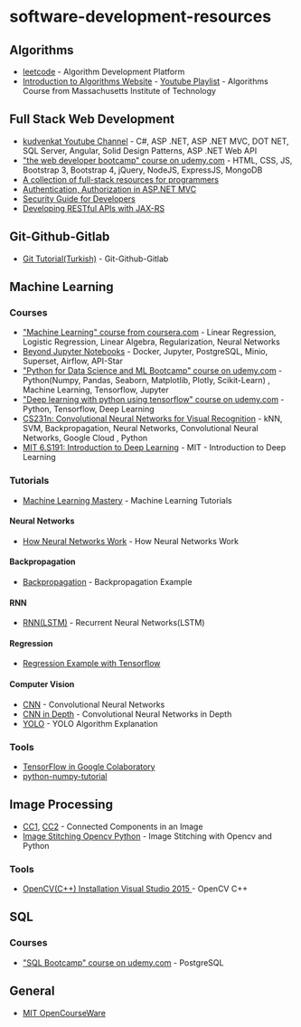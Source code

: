 # software-development-resources


## Algorithms
* [leetcode](https://leetcode.com/) - Algorithm Development Platform
* [Introduction to Algorithms Website](https://ocw.mit.edu/courses/electrical-engineering-and-computer-science/6-006-introduction-to-algorithms-fall-2011/) - [Youtube Playlist](https://www.youtube.com/playlist?list=PLUl4u3cNGP61Oq3tWYp6V_F-5jb5L2iHb) - Algorithms Course from Massachusetts Institute of Technology



## Full Stack Web Development
* [kudvenkat Youtube Channel](https://www.youtube.com/user/kudvenkat/playlists) - C#, ASP .NET, ASP .NET MVC, DOT NET, SQL Server, Angular, Solid Design Patterns, ASP .NET Web API
* ["the web developer bootcamp" course on udemy.com](https://www.udemy.com/the-web-developer-bootcamp/) - HTML, CSS, JS, Bootstrap 3, Bootstrap 4, jQuery, NodeJS, ExpressJS, MongoDB
* [A collection of full-stack resources for programmers](https://github.com/charlax/professional-programming)
* [Authentication, Authorization in ASP.NET MVC](https://www.youtube.com/watch?v=7m6pY8Bpxj4)
* [Security Guide for Developers](https://github.com/FallibleInc/security-guide-for-developers/blob/master/security-checklist.md)
* [Developing RESTful APIs with JAX-RS](https://www.youtube.com/playlist?list=PLqq-6Pq4lTTZh5U8RbdXq0WaYvZBz2rbn)



## Git-Github-Gitlab
* [Git Tutorial(Turkish)](https://www.youtube.com/playlist?list=PLPrHLaayVkhnNstGIzQcxxnj6VYvsHBHy) - Git-Github-Gitlab



## Machine Learning

### Courses
* ["Machine Learning" course from coursera.com](https://www.coursera.org/learn/machine-learning) - Linear Regression, Logistic Regression, Linear Algebra, Regularization, Neural Networks
* [Beyond Jupyter Notebooks](https://www.udemy.com/course/beyond-jupyter-notebooks/) - Docker, Jupyter, PostgreSQL, Minio, Superset, Airflow, API-Star
* ["Python for Data Science and ML Bootcamp" course on udemy.com](https://www.udemy.com/python-for-data-science-and-machine-learning-bootcamp/) - Python(Numpy, Pandas, Seaborn, Matplotlib, Plotly, Scikit-Learn) , Machine Learning, Tensorflow, Jupyter
* ["Deep learning with python using tensorflow" course on udemy.com](https://www.udemy.com/complete-guide-to-tensorflow-for-deep-learning-with-python/) - Python, Tensorflow, Deep Learning
* [CS231n: Convolutional Neural Networks for Visual Recognition](http://cs231n.stanford.edu/) - kNN, SVM, Backpropagation, Neural Networks, Convolutional Neural Networks, Google Cloud , Python
* [MIT 6.S191: Introduction to Deep Learning](https://www.youtube.com/playlist?list=PLtBw6njQRU-rwp5__7C0oIVt26ZgjG9NI) - MIT - Introduction to Deep Learning
### Tutorials
* [Machine Learning Mastery](https://machinelearningmastery.com/) - Machine Learning Tutorials
#### Neural Networks
* [How Neural Networks Work](https://www.youtube.com/playlist?list=PLVZqlMpoM6kaJX_2lLKjEhWI0NlqHfqzp) - How Neural Networks Work
#### Backpropagation
* [Backpropagation](https://www.youtube.com/watch?v=0e0z28wAWfg) - Backpropagation Example
#### RNN
* [RNN(LSTM)](https://www.youtube.com/watch?v=WCUNPb-5EYI) - Recurrent Neural Networks(LSTM)
#### Regression
* [Regression Example with Tensorflow](https://www.youtube.com/watch?v=-vHQub0NXI4)
#### Computer Vision
* [CNN](https://www.youtube.com/watch?v=FmpDIaiMIeA) - Convolutional Neural Networks
* [CNN in Depth](https://www.youtube.com/watch?v=JB8T_zN7ZC0&list=PLVZqlMpoM6kaJX_2lLKjEhWI0NlqHfqzp&index=8) - Convolutional Neural Networks in Depth
* [YOLO](https://www.youtube.com/watch?v=9s_FpMpdYW8) - YOLO Algorithm Explanation

### Tools
* [TensorFlow in Google Colaboratory](https://www.youtube.com/playlist?list=PLQY2H8rRoyvyK5aEDAI3wUUqC_F0oEroL)
* [python-numpy-tutorial](http://cs231n.github.io/python-numpy-tutorial/)


## Image Processing
* [CC1](https://www.youtube.com/watch?v=ticZclUYy88), [CC2](https://www.youtube.com/watch?v=hMIrQdX4BkE) - Connected Components in an Image
* [Image Stitching Opencv Python](https://www.youtube.com/watch?v=-9MXhM_HmxE) - Image Stitching with Opencv and Python

### Tools
* [OpenCV(C++) Installation Visual Studio 2015 ](https://www.youtube.com/watch?v=l4372qtZ4dc) - OpenCV C++



## SQL
### Courses
* ["SQL Bootcamp" course on udemy.com](https://www.udemy.com/the-complete-sql-bootcamp/) - PostgreSQL



## General
* [MIT OpenCourseWare](https://www.youtube.com/user/MIT/playlists)
